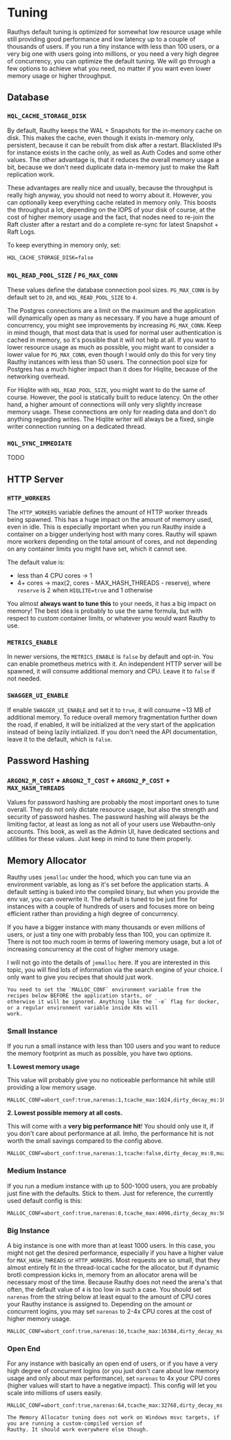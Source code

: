 # Tuning

Rauthys default tuning is optimized for somewhat low resource usage while still providing good performance and low
latency up to a couple of thousands of users. If you run a tiny instance with less than 100 users, or a very big one
with users going into millions, or you need a very high degree of concurrency, you can optimize the default tuning.
We will go through a few options to achieve what you need, no matter if you want even lower memory usage or higher
throughput.

## Database

### `HQL_CACHE_STORAGE_DISK`

By default, Rauthy keeps the WAL + Snapshots for the in-memory cache on disk. This makes the cache, even though it
exists in-memory only, persistent, because it can be rebuilt from disk after a restart. Blacklisted IPs for instance
exists in the cache only, as well as Auth Codes and some other values. The other advantage is, that it reduces the
overall memory usage a bit, because we don't need duplicate data in-memory just to make the Raft replication work.

These advantages are really nice and usually, because the throughput is really high anyway, you should not need to
worry about it. However, you can optionally keep everything cache related in memory only. This boosts the throughput
a lot, depending on the IOPS of your disk of course, at the cost of higher memory usage and the fact, that nodes need
to re-join the Raft cluster after a restart and do a complete re-sync for latest Snapshot + Raft Logs.

To keep everything in memory only, set:

```
HQL_CACHE_STORAGE_DISK=false
```

### `HQL_READ_POOL_SIZE` / `PG_MAX_CONN`

These values define the database connection pool sizes. `PG_MAX_CONN` is by default set to `20`, and
`HQL_READ_POOL_SIZE` to `4`.

The Postgres connections are a limit on the maximum and the application will dynamically open as many as necessary. If
you have a huge amount of concurrency, you might see improvements by increasing `PG_MAX_CONN`. Keep in mind though, that
most data that is used for normal user authentication is cached in memory, so it's possible that it will not help at
all. If you want to lower resource usage as much as possible, you might want to consider a lower value for
`PG_MAX_CONN`, even though I would only do this for very tiny Rauthy instances with less than 50 users. The connection
pool size for Postgres has a much higher impact than it does for Hiqlite, because of the networking overhead.

For Hiqlite with `HQL_READ_POOL_SIZE`, you might want to do the same of course. However, the pool is statically built to
reduce latency. On the other hand, a higher amount of connections will only very slightly increase memory usage. These
connections are only for reading data and don't do anything regarding writes. The Hiqlite writer will always be a fixed,
single writer connection running on a dedicated thread.

### `HQL_SYNC_IMMEDIATE`

TODO

## HTTP Server

### `HTTP_WORKERS`

The `HTTP_WORKERS` variable defines the amount of HTTP worker threads being spawned. This has a huge impact on the
amount of memory used, even in idle. This is especially important when you run Rauthy inside a container on a bigger
underlying host with many cores. Rauthy will spawn more workers depending on the total amount of cores, and not
depending on any container limits you might have set, which it cannot see.

The default value is:

- less than 4 CPU cores -> 1
- 4+ cores -> max(2, cores - MAX_HASH_THREADS - reserve), where `reserve` is 2 when `HIQLITE=true` and 1 otherwise

You almost **always want to tune this** to your needs, it has a big impact on memory! The best idea is probably to use
the same formula, but with respect to custom container limits, or whatever you would want Rauthy to use.

### `METRICS_ENABLE`

In newer versions, the `METRICS_ENABLE` is `false` by default and opt-in. You can enable prometheus metrics with it. An
independent HTTP server will be spawned, it will consume additional memory and CPU. Leave it to `false` if not needed.

### `SWAGGER_UI_ENABLE`

If enable `SWAGGER_UI_ENABLE` and set it to `true`, it will consume ~13 MB of additional memory. To reduce overall
memory fragmentation further down the road, if enabled, it will be initialized at the very start of the application
instead of being lazily initialized. If you don't need the API documentation, leave it to the default, which is `false`.

## Password Hashing

### `ARGON2_M_COST` + `ARGON2_T_COST` + `ARGON2_P_COST` + `MAX_HASH_THREADS`

Values for password hashing are probably the most important ones to tune overall. They do not only dictate resource
usage, but also the strength and security of password hashes. The password hashing will always be the limiting factor,
at least as long as not all of your users use Webauthn-only accounts. This book, as well as the Admin UI, have dedicated
sections and utilities for these values. Just keep in mind to tune them properly.

## Memory Allocator

Rauthy uses `jemalloc` under the hood, which you can tune via an environment variable, as long as it's set before the
application starts. A default setting is baked into the compiled binary, but when you provide the env var, you can
overwrite it. The default is tuned to be just fine for instances with a couple of hundreds of users and focuses more
on being efficient rather than providing a high degree of concurrency.

If you have a bigger instance with many thousands or even millions of users, or just a tiny one with probably less than
100, you can optimize it. There is not too much room in terms of lowering memory usage, but a lot of increasing
concurrency at the cost of higher memory usage.

I will not go into the details of `jemalloc` here. If you are interested in this topic, you will find lots of
information via the search engine of your choice. I only want to give you recipes that should just work.

```admonish caution
You need to set the `MALLOC_CONF` environment variable from the recipes below BEFORE the application starts, or 
otherwise it will be ignored. Anything like the `-e` flag for docker, or a regular environment variable inside K8s will 
work.
```

### Small Instance

If you run a small instance with less than 100 users and you want to reduce the memory footprint as much as possible,
you have two options.

**1. Lowest memory usage**

This value will probably give you no noticeable performance hit while still providing a low memory usage.

```
MALLOC_CONF=abort_conf:true,narenas:1,tcache_max:1024,dirty_decay_ms:1000,muzzy_decay_ms:1000
```

**2. Lowest possible memory at all costs.**

This will come with a **very big performance hit**! You should only use it, if you don't care about performance at all.
Imho, the performance hit is not worth the small savings compared to the config above.

```
MALLOC_CONF=abort_conf:true,narenas:1,tcache:false,dirty_decay_ms:0,muzzy_decay_ms:0
```

### Medium Instance

If you run a medium instance with up to 500-1000 users, you are probably just fine with the defaults. Stick to them.
Just for reference, the currently used default config is this:

```
MALLOC_CONF=abort_conf:true,narenas:8,tcache_max:4096,dirty_decay_ms:5000,muzzy_decay_ms:5000
```

### Big Instance

A big instance is one with more than at least 1000 users. In this case, you might not get the desired performance,
especially if you have a higher value for `MAX_HASH_THREADS` or `HTTP_WORKERS`. Most requests are so small, that they
almost entirely fit in the thread-local cache for the allocator, but if dynamic brotli compression kicks in, memory
from an allocator arena will be necessary most of the time. Because Rauthy does not need the arena's that often, the
default value of `4` is too low in such a case. You should set `narenas` from the string below at least equal to the
amount of CPU cores your Rauthy instance is assigned to. Depending on the amount or concurrent logins, you may set
`narenas` to 2-4x CPU cores at the cost of higher memory usage.

```
MALLOC_CONF=abort_conf:true,narenas:16,tcache_max:16384,dirty_decay_ms:10000,muzzy_decay_ms:10000
```

### Open End

For any instance with basically an open end of users, or if you have a very high degree of concurrent logins (or you
just don't care about low memory usage and only about max performance), set `narenas` to 4x your CPU cores (higher
values will start to have a negative impact). This config will let you scale into millions of users easily.

```
MALLOC_CONF=abort_conf:true,narenas:64,tcache_max:32768,dirty_decay_ms:30000,muzzy_decay_ms:30000
```

```admonish note
The Memory Allocator tuning does not work on Windows msvc targets, if you are running a custom-compiled version of 
Rauthy. It should work everywhere else though.
```
